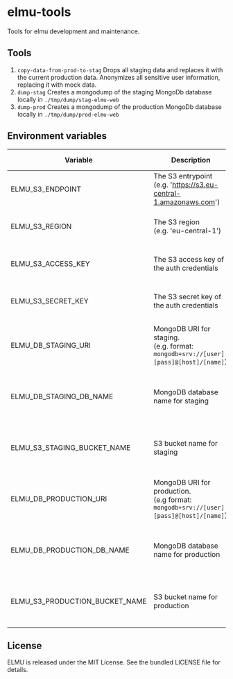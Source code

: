 # elmu-tools

Tools for elmu development and maintenance.

## Tools

1. `copy-data-from-prod-to-stag`
  Drops all staging data and replaces it with the current production data.
  Anonymizes all sensitive user information, replacing it with mock data.
2. `dump-stag`
  Creates a mongodump of the staging MongoDb database locally in `./tmp/dump/stag-elmu-web`
3. `dump-prod`
  Creates a mongodump of the production MongoDb database locally in `./tmp/dump/prod-elmu-web`


## Environment variables

| Variable | Description | Required by tools |
| --- | --- | --- |
| ELMU_S3_ENDPOINT | The S3 entrypoint <br />(e.g. 'https://s3.eu-central-1.amazonaws.com') | `copy-data-from-prod-to-stag` |
| ELMU_S3_REGION | The S3 region  <br />(e.g. 'eu-central-1') | `copy-data-from-prod-to-stag` |
| ELMU_S3_ACCESS_KEY | The S3 access key of the auth credentials | `copy-data-from-prod-to-stag` |
| ELMU_S3_SECRET_KEY | The S3 secret key of the auth credentials | `copy-data-from-prod-to-stag` |
| ELMU_DB_STAGING_URI | MongoDB URI for staging.  <br />(e.g. format: `mongodb+srv://[user]:[pass]@[host]/[name]`) | `copy-data-from-prod-to-stag`<br />`dump-stag` |
| ELMU_DB_STAGING_DB_NAME | MongoDB database name for staging | `copy-data-from-prod-to-stag`<br />`dump-stag` |
| ELMU_S3_STAGING_BUCKET_NAME | S3 bucket name for staging | `copy-data-from-prod-to-stag`<br />`dump-stag` |
| ELMU_DB_PRODUCTION_URI | MongoDB URI for production.  <br />(e.g format: `mongodb+srv://[user]:[pass]@[host]/[name]`) | `copy-data-from-prod-to-stag`<br />`dump-prod` |
| ELMU_DB_PRODUCTION_DB_NAME | MongoDB database name for production | `copy-data-from-prod-to-stag`<br />`dump-prod` |
| ELMU_S3_PRODUCTION_BUCKET_NAME | S3 bucket name for production | `copy-data-from-prod-to-stag`<br />`dump-prod` |

## License

ELMU is released under the MIT License. See the bundled LICENSE file for details.
